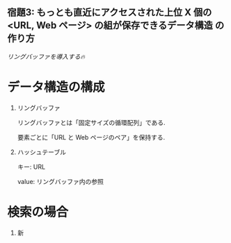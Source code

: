## 宿題3: もっとも直近にアクセスされた上位 X 個の <URL, Web ページ> の組が保存できるデータ構造 の作り方 ##

*リングバッファを導入する🔥*
# データ構造の構成
1. リングバッファ

    リングバッファとは「固定サイズの循環配列」である.

    要素ごとに「URL と Web ページのペア」を保持する.

2. ハッシュテーブル
    
    キー: URL

    value: リングバッファ内の参照


# 検索の場合

1. 新